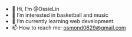 - 👋 Hi, I’m @OssieLin
- 👀 I’m interested in basketball and music
- 🌱 I’m currently learning web development
- 📫 How to reach me: osmond0629@gmail.com


<!---
OssieLin/OssieLin is a ✨ special ✨ repository because its `README.md` (this file) appears on your GitHub profile.
You can click the Preview link to take a look at your changes.
--->

